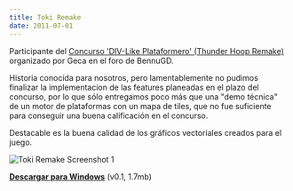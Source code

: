 ```yaml
---
title: Toki Remake
date: 2011-07-01
---
```


Participante del [Concurso 'DIV-Like Plataformero' (Thunder Hoop Remake)](https://forum.bennugd.org/index.php/topic,2211.0.html) organizado por Geca en el foro de BennuGD.

Historia conocida para nosotros, pero lamentablemente no pudimos finalizar la implementacion de las features planeadas en el plazo del concurso, por lo que sólo entregamos poco más que una "demo técnica" de un motor de plataformas con un mapa de tiles, que no fue suficiente para conseguir una buena calificación en el concurso.

Destacable es la buena calidad de los gráficos vectoriales creados para el juego.

![Toki Remake Screenshot 1](/img/toki-remake-1.png)

[__Descargar para Windows__](http://files.torresbaldi.com/tokiremake-0.1-windows.zip) (v0.1, 1.7mb)

